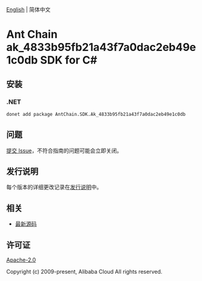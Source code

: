 [English](README.md) | 简体中文

# Ant Chain ak_4833b95fb21a43f7a0dac2eb49e1c0db SDK for C#

## 安装

### .NET

```bash
donet add package AntChain.SDK.Ak_4833b95fb21a43f7a0dac2eb49e1c0db
```

## 问题

[提交 Issue](https://github.com/alipay/antchain-openapi-prod-sdk/issues/new)，不符合指南的问题可能会立即关闭。

## 发行说明

每个版本的详细更改记录在[发行说明](./ChangeLog.txt)中。

## 相关

* [最新源码](https://github.com/antchain-openapi-prod-sdk)

## 许可证

[Apache-2.0](http://www.apache.org/licenses/LICENSE-2.0)

Copyright (c) 2009-present, Alibaba Cloud All rights reserved.
